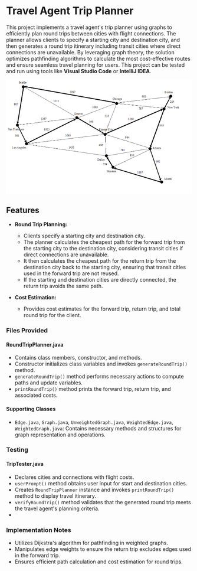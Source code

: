# Travel Agent Trip Planner
This project implements a travel agent's trip planner using graphs to efficiently plan round trips between cities with flight connections. The planner allows clients to specify a starting city and destination city, and then generates a round trip itinerary including transit cities where direct connections are unavailable. By leveraging graph theory, the solution optimizes pathfinding algorithms to calculate the most cost-effective routes and ensure seamless travel planning for users. This project can be tested and run using tools like **Visual Studio Code** or **IntelliJ IDEA**.

![Graph image](Image/Graph.jpeg)


## Features
- **Round Trip Planning:**
  - Clients specify a starting city and destination city.
  - The planner calculates the cheapest path for the forward trip from the starting city to the destination city, considering transit cities if direct connections are unavailable.
  - It then calculates the cheapest path for the return trip from the destination city back to the starting city, ensuring that transit cities used in the forward trip are not reused.
  - If the starting and destination cities are directly connected, the return trip avoids the same path.

- **Cost Estimation:**
  - Provides cost estimates for the forward trip, return trip, and total round trip for the client.
### Files Provided

#### RoundTripPlanner.java

- Contains class members, constructor, and methods.
- Constructor initializes class variables and invokes `generateRoundTrip()` method.
- `generateRoundTrip()` method performs necessary actions to compute paths and update variables.
- `printRoundTrip()` method prints the forward trip, return trip, and associated costs.

#### Supporting Classes

- `Edge.java`, `Graph.java`, `UnweightedGraph.java`, `WeightedEdge.java`, `WeightedGraph.java`: Contains necessary methods and structures for graph representation and operations.

### Testing

#### TripTester.java

- Declares cities and connections with flight costs.
- `userPrompt()` method obtains user input for start and destination cities.
- Creates `RoundTripPlanner` instance and invokes `printRoundTrip()` method to display travel itinerary.
- `verifyRoundTrip()` method validates that the generated round trip meets the travel agent's planning criteria.
- 

### Implementation Notes

- Utilizes Dijkstra's algorithm for pathfinding in weighted graphs.
- Manipulates edge weights to ensure the return trip excludes edges used in the forward trip.
- Ensures efficient path calculation and cost estimation for round trips.

